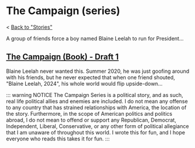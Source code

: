 # The Campaign (series)
< [Back to "Stories"](../stories)

A group of friends force a boy named Blaine Leelah to run for President...

## [The Campaign (Book) - Draft 1](./the-campaign-series/the-campaign-draft-1)
Blaine Leelah never wanted this. Summer 2020, he was just goofing around with his friends, but he never expected that when one friend shouted, "Blaine Leelah, 2024", his whole world would flip upside-down...

::: warning NOTICE
The Campaign Series is a political story, and as such, real life political allies and enemies are included. I do not mean any offense to any country that has strained relationships with America, the location of the story. Furthermore, in the scope of American politics and politics abroad, I do not mean to offend or support any Republican, Democrat, Independent, Liberal, Conservative, or any other form of political allegiance that I am unaware of throughout this world. I wrote this for fun, and I hope everyone who reads this takes it for fun.
:::